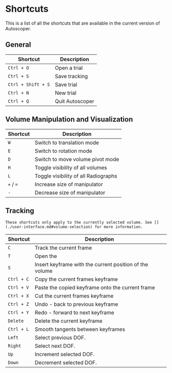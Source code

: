# Shortcuts

This is a list of all the shortcuts that are available in the current version of Autoscoper.

## General

| Shortcut | Description |
| --- | --- |
| `Ctrl + O` | Open a trial |
| `Ctrl + S` | Save tracking |
| `Ctrl + Shift + S` | Save trial |
| `Ctrl + N` | New trial |
| `Ctrl + Q` | Quit Autoscoper |

## Volume Manipulation and Visualization

| Shortcut | Description |
| --- | --- |
| `W` | Switch to translation mode |
| `E` | Switch to rotation mode |
| `D` | Switch to move volume pivot mode |
| `H` | Toggle visibility of all volumes |
| `L` | Toggle visibility of all Radiographs |
| `+` / `=` | Increase size of manipulator |
| `-` | Decrease size of manipulator |

## Tracking

```{note}
These shortcuts only apply to the currently selected volume. See [](./user-interface.md#volume-selection) for more information.
```

| Shortcut | Description |
| --- | --- |
| `C` | Track the current frame |
| `T` | Open the [](./user-interface.md#tracking-dialog) |
| `S` | Insert keyframe with the current position of the volume |
| `Ctrl + C` | Copy the current frames keyframe |
| `Ctrl + V` | Paste the copied keyframe onto the current frame |
| `Ctrl + X` | Cut the current frames keyframe |
| `Ctrl + Z` | Undo - back to previous keyframe |
| `Ctrl + Y` | Redo - forward to next keyframe |
| `Delete` | Delete the current keyframe |
| `Ctrl + L` | Smooth tangents between keyframes |
| `Left` | Select previous DOF. |
| `Right` | Select next DOF. |
| `Up` | Increment selected DOF. |
| `Down` | Decrement selected DOF. |
